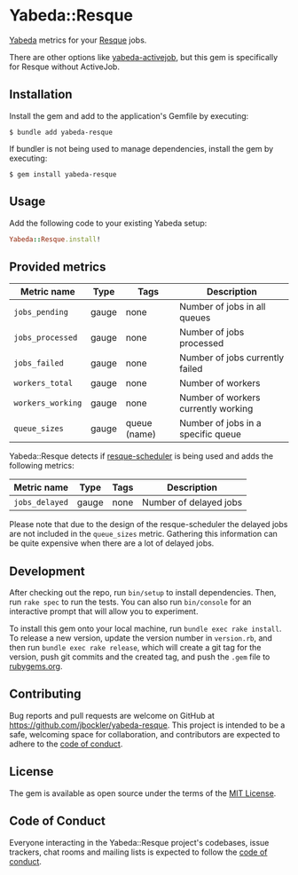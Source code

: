 # Yabeda::Resque

[Yabeda](https://github.com/yabeda-rb/yabeda) metrics for your [Resque](https://github.com/resque/resque) jobs.

There are other options like [yabeda-activejob](https://github.com/Fullscript/yabeda-activejob), but this gem is specifically for Resque without ActiveJob.

## Installation

Install the gem and add to the application's Gemfile by executing:

    $ bundle add yabeda-resque

If bundler is not being used to manage dependencies, install the gem by executing:

    $ gem install yabeda-resque

## Usage

Add the following code to your existing Yabeda setup:

```ruby
Yabeda::Resque.install!
```

## Provided metrics

| Metric name       | Type  | Tags         | Description                         |
|-------------------|-------|--------------|-------------------------------------|
| `jobs_pending`    | gauge | none         | Number of jobs in all queues        |
| `jobs_processed`  | gauge | none         | Number of jobs processed            |
| `jobs_failed`     | gauge | none         | Number of jobs currently failed     |
| `workers_total`   | gauge | none         | Number of workers                   |
| `workers_working` | gauge | none         | Number of workers currently working |
| `queue_sizes`     | gauge | queue (name) | Number of jobs in a specific queue  |

Yabeda::Resque detects if [resque-scheduler](https://github.com/resque/resque-scheduler) is being used and adds the following metrics:

| Metric name    | Type  | Tags         | Description            |
|----------------|-------|--------------|------------------------|
| `jobs_delayed` | gauge | none         | Number of delayed jobs |

Please note that due to the design of the resque-scheduler the delayed jobs are not
included in the `queue_sizes` metric. Gathering this information can be quite expensive when there are a lot of delayed jobs.

## Development

After checking out the repo, run `bin/setup` to install dependencies. Then, run `rake spec` to run the tests. You can also run `bin/console` for an interactive prompt that will allow you to experiment.

To install this gem onto your local machine, run `bundle exec rake install`. To release a new version, update the version number in `version.rb`, and then run `bundle exec rake release`, which will create a git tag for the version, push git commits and the created tag, and push the `.gem` file to [rubygems.org](https://rubygems.org).

## Contributing

Bug reports and pull requests are welcome on GitHub at https://github.com/jbockler/yabeda-resque. This project is intended to be a safe, welcoming space for collaboration, and contributors are expected to adhere to the [code of conduct](https://github.com/jbockler/yabeda-resque/blob/main/CODE_OF_CONDUCT.md).

## License

The gem is available as open source under the terms of the [MIT License](https://opensource.org/licenses/MIT).

## Code of Conduct

Everyone interacting in the Yabeda::Resque project's codebases, issue trackers, chat rooms and mailing lists is expected to follow the [code of conduct](https://github.com/jbockler/yabeda-resque/blob/main/CODE_OF_CONDUCT.md).
